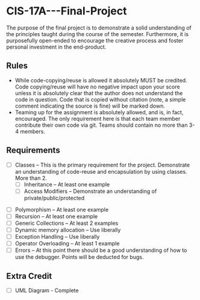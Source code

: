 # CIS-17A---Final-Project

The purpose of the final project is to demonstrate a solid understanding of the principles taught during the course of the semester.  Furthermore, it is purposefully open-ended to encourage the creative process and foster personal investment in the end-product.

## Rules
+ While code-copying/reuse is allowed it absolutely MUST be credited.  Code copying/reuse will have no negative impact upon your score unless it is absolutely clear that the author does not understand the code in question.  Code that is copied without citation (note, a simple comment indicating the source is fine) will be marked down.
+ Teaming up for the assignment is absolutely allowed, and is, in fact, encouraged.  The only requirement here is that each team member contribute their own code via git.  Teams should contain no more than 3-4 members.

## Requirements
- [ ] Classes – This is the primary requirement for the project.  Demonstrate an understanding of code-reuse and encapsulation by using classes.  More than 2.
  - [ ] Inheritance – At least one example
  -	[ ] Access Modifiers – Demonstrate an understanding of private/public/protected
+ [ ] Polymorphism – At least one example
+ [ ] Recursion – At least one example
+ [ ] Generic Collections – At least 2 examples
+ [ ] Dynamic memory allocation – Use liberally
+ [ ] Exception Handling – Use liberally
+ [ ] Operator Overloading – At least 1 example
+ [ ] Errors – At this point there should be a good understanding of how to use the debugger.  Points will be deducted for bugs.

## Extra Credit
+ [ ] UML Diagram - Complete
